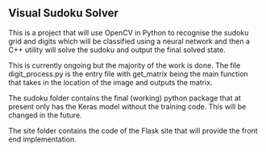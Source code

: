 ## Visual Sudoku Solver

This is a project that will use OpenCV in Python to recognise the sudoku grid and digits which will be classified using a neural network and then a C++ utility will solve the sudoku and output the final solved state.

This is currently ongoing but the majority of the work is done.
The file digit_process.py is the entry file with get_matrix being the main function that takes in the location of the image and outputs the matrix.

The sudoku folder contains the final (working) python package that at present only has the Keras model without the training code. This will be changed in the future.

The site folder contains the code of the Flask site that will provide the front end implementation.
